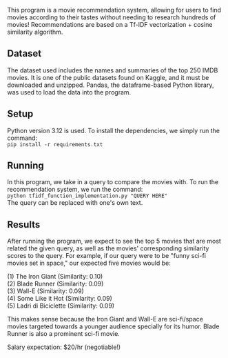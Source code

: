 This program is a movie recommendation system, allowing for users to find movies according to their tastes without needing to research hundreds of movies! Recommendations are based on a Tf-IDF vectorization + cosine similarity algorithm.

## Dataset
The dataset used includes the names and summaries of the top 250 IMDB movies. It is one of the public datasets found on Kaggle, and it must be downloaded and unzipped. Pandas, the dataframe-based Python library, was used to load the data into the program. 

## Setup
Python version 3.12 is used. To install the dependencies, we simply run the command:  
`pip install -r requirements.txt`

## Running
In this program, we take in a query to compare the movies with. To run the recommendation system, we run the command:  
`python tfidf_function_implementation.py "QUERY HERE"`  
The query can be replaced with one's own text.

## Results
After running the program, we expect to see the top 5 movies that are most related the given query, as well as the movies' corresponding similarity scores to the query. For example, if our query were to be "funny sci-fi movies set in space," our expected five movies would be:  
  
(1) The Iron Giant       (Similarity: 0.10)  
(2) Blade Runner         (Similarity: 0.09)  
(3) Wall-E               (Similarity: 0.09)  
(4) Some Like it Hot     (Similarity: 0.09)  
(5) Ladri di Biciclette  (Similarity: 0.09)  
  
This makes sense because the Iron Giant and Wall-E are sci-fi/space movies targeted towards a younger audience specially for its humor. Blade Runner is also a prominent sci-fi movie.  
  
Salary expectation: $20/hr (negotiable!)
